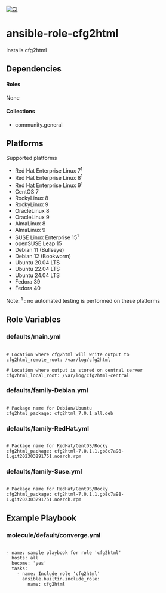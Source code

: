 [![CI](https://github.com/de-it-krachten/ansible-role-cfg2html/workflows/CI/badge.svg?event=push)](https://github.com/de-it-krachten/ansible-role-cfg2html/actions?query=workflow%3ACI)


# ansible-role-cfg2html

Installs cfg2html



## Dependencies

#### Roles
None

#### Collections
- community.general

## Platforms

Supported platforms

- Red Hat Enterprise Linux 7<sup>1</sup>
- Red Hat Enterprise Linux 8<sup>1</sup>
- Red Hat Enterprise Linux 9<sup>1</sup>
- CentOS 7
- RockyLinux 8
- RockyLinux 9
- OracleLinux 8
- OracleLinux 9
- AlmaLinux 8
- AlmaLinux 9
- SUSE Linux Enterprise 15<sup>1</sup>
- openSUSE Leap 15
- Debian 11 (Bullseye)
- Debian 12 (Bookworm)
- Ubuntu 20.04 LTS
- Ubuntu 22.04 LTS
- Ubuntu 24.04 LTS
- Fedora 39
- Fedora 40

Note:
<sup>1</sup> : no automated testing is performed on these platforms

## Role Variables
### defaults/main.yml
<pre><code>
# Location where cfg2html will write output to
cfg2html_remote_root: /var/log/cfg2html

# Location where output is stored on central server
cfg2html_local_root: /var/log/cfg2html-central
</pre></code>

### defaults/family-Debian.yml
<pre><code>
# Package name for Debian/Ubuntu
cfg2html_package: cfg2html_7.0.1_all.deb
</pre></code>

### defaults/family-RedHat.yml
<pre><code>
# Package name for RedHat/CentOS/Rocky
cfg2html_package: cfg2html-7.0.1.1.gb8c7a98-1.git202303291751.noarch.rpm
</pre></code>

### defaults/family-Suse.yml
<pre><code>
# Package name for RedHat/CentOS/Rocky
cfg2html_package: cfg2html-7.0.1.1.gb8c7a98-1.git202303291751.noarch.rpm
</pre></code>




## Example Playbook
### molecule/default/converge.yml
<pre><code>
- name: sample playbook for role 'cfg2html'
  hosts: all
  become: 'yes'
  tasks:
    - name: Include role 'cfg2html'
      ansible.builtin.include_role:
        name: cfg2html
</pre></code>
